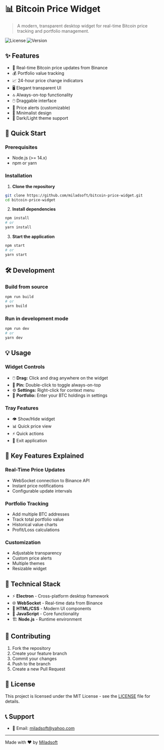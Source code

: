 # 📊 Bitcoin Price Widget

> A modern, transparent desktop widget for real-time Bitcoin price tracking and portfolio management.

![License](https://img.shields.io/badge/license-MIT-blue.svg)
![Version](https://img.shields.io/badge/version-1.0.0-green.svg)

## ✨ Features

- 🔄 Real-time Bitcoin price updates from Binance
- 💰 Portfolio value tracking
- 📈 24-hour price change indicators
- 🖥️ Elegant transparent UI
- 🔝 Always-on-top functionality
- 🖱️ Draggable interface
- 🔔 Price alerts (customizable)
- 🎨 Minimalist design
- 🌙 Dark/Light theme support

## 🚀 Quick Start

### Prerequisites

- Node.js (>= 14.x)
- npm or yarn

### Installation

1. **Clone the repository**
```bash
git clone https://github.com/miladsoft/bitcoin-price-widget.git
cd bitcoin-price-widget
```

2. **Install dependencies**
```bash
npm install
# or
yarn install
```

3. **Start the application**
```bash
npm start
# or
yarn start
```

## 🛠️ Development

### Build from source
```bash
npm run build
# or
yarn build
```

### Run in development mode
```bash
npm run dev
# or
yarn dev
```

## 💡 Usage

### Widget Controls
- 🖱️ **Drag:** Click and drag anywhere on the widget
- 📌 **Pin:** Double-click to toggle always-on-top
- ⚙️ **Settings:** Right-click for context menu
- 💼 **Portfolio:** Enter your BTC holdings in settings

### Tray Features
- 👁️ Show/Hide widget
- 📊 Quick price view
- ⚡ Quick actions
- 🚪 Exit application

## 🎯 Key Features Explained

### Real-Time Price Updates
- WebSocket connection to Binance API
- Instant price notifications
- Configurable update intervals

### Portfolio Tracking
- Add multiple BTC addresses
- Track total portfolio value
- Historical value charts
- Profit/Loss calculations

### Customization
- Adjustable transparency
- Custom price alerts
- Multiple themes
- Resizable widget

## 🔧 Technical Stack

- ⚡ **Electron** - Cross-platform desktop framework
- 🌐 **WebSocket** - Real-time data from Binance
- 🎨 **HTML/CSS** - Modern UI components
- 📜 **JavaScript** - Core functionality
- 🏗️ **Node.js** - Runtime environment

## 🤝 Contributing

1. Fork the repository
2. Create your feature branch
3. Commit your changes
4. Push to the branch
5. Create a new Pull Request

## 📄 License

This project is licensed under the MIT License - see the [LICENSE](LICENSE) file for details.

## 📞 Support

- 📧 Email: miladsoft@yahoo.com

---

Made with ❤️ by [Miladsoft](https://github.com/miladsoft)
